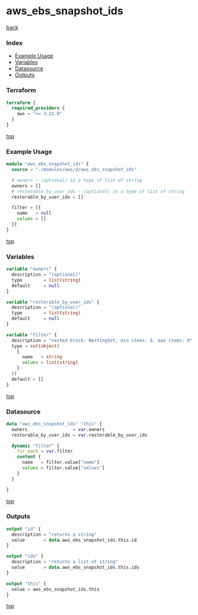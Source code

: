# aws_ebs_snapshot_ids

[back](../aws.md)

### Index

- [Example Usage](#example-usage)
- [Variables](#variables)
- [Datasource](#datasource)
- [Outputs](#outputs)

### Terraform

```terraform
terraform {
  required_providers {
    aws = ">= 3.22.0"
  }
}
```

[top](#index)

### Example Usage

```terraform
module "aws_ebs_snapshot_ids" {
  source = "./modules/aws/d/aws_ebs_snapshot_ids"

  # owners - (optional) is a type of list of string
  owners = []
  # restorable_by_user_ids - (optional) is a type of list of string
  restorable_by_user_ids = []

  filter = [{
    name   = null
    values = []
  }]
}
```

[top](#index)

### Variables

```terraform
variable "owners" {
  description = "(optional)"
  type        = list(string)
  default     = null
}

variable "restorable_by_user_ids" {
  description = "(optional)"
  type        = list(string)
  default     = null
}

variable "filter" {
  description = "nested block: NestingSet, min items: 0, max items: 0"
  type = set(object(
    {
      name   = string
      values = list(string)
    }
  ))
  default = []
}
```

[top](#index)

### Datasource

```terraform
data "aws_ebs_snapshot_ids" "this" {
  owners                 = var.owners
  restorable_by_user_ids = var.restorable_by_user_ids

  dynamic "filter" {
    for_each = var.filter
    content {
      name   = filter.value["name"]
      values = filter.value["values"]
    }
  }

}
```

[top](#index)

### Outputs

```terraform
output "id" {
  description = "returns a string"
  value       = data.aws_ebs_snapshot_ids.this.id
}

output "ids" {
  description = "returns a list of string"
  value       = data.aws_ebs_snapshot_ids.this.ids
}

output "this" {
  value = aws_ebs_snapshot_ids.this
}
```

[top](#index)